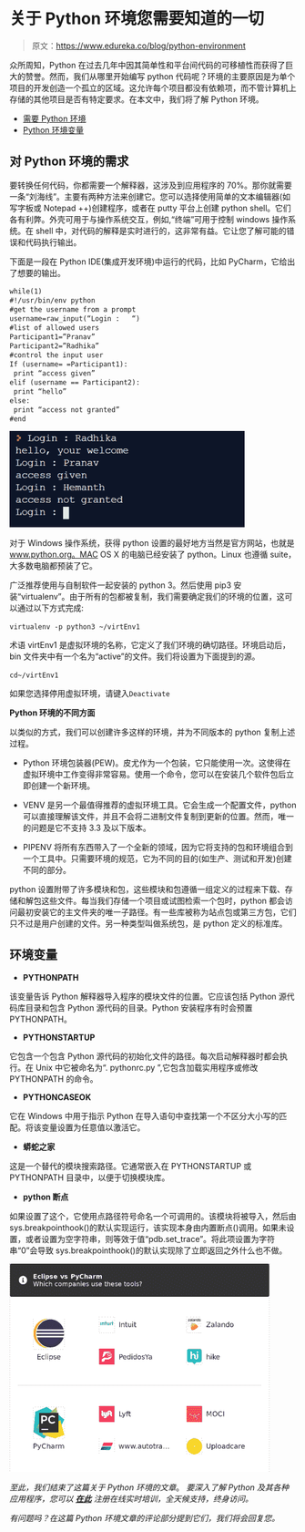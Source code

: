 # 关于 Python 环境您需要知道的一切

> 原文：<https://www.edureka.co/blog/python-environment>

众所周知，Python 在过去几年中因其简单性和平台间代码的可移植性而获得了巨大的赞誉。然而，我们从哪里开始编写 python 代码呢？环境的主要原因是为单个项目的开发创造一个孤立的区域。这允许每个项目都没有依赖项，而不管计算机上存储的其他项目是否有特定要求。在本文中，我们将了解 Python 环境。

*   [需要 Python 环境](#need)
*   [Python 环境变量](#variables)

## **对 Python 环境的需求**

要转换任何代码，你都需要一个解释器，这涉及到应用程序的 70%。那你就需要一条“刘海线”。主要有两种方法来创建它。您可以选择使用简单的文本编辑器(如写字板或 Notepad ++)创建程序，或者在 putty 平台上创建 python shell。它们各有利弊。外壳可用于与操作系统交互，例如,“终端”可用于控制 windows 操作系统。在 shell 中，对代码的解释是实时进行的，这非常有益。它让您了解可能的错误和代码执行输出。

下面是一段在 Python IDE(集成开发环境)中运行的代码，比如 PyCharm，它给出了想要的输出。

```
while(1)
#!/usr/bin/env python
#get the username from a prompt
username=raw_input(“Login :   “)
#list of allowed users
Participant1=”Pranav”
Participant2=”Radhika” 
#control the input user 
If (username= =Participant1):
 print “access given”
elif (username == Participant2):
 print “hello”
else:
 print “access not granted”
#end

```

![python environment](img/f602b07c73523f244aff9ecb117d7794.png)

对于 Windows 操作系统，获得 python 设置的最好地方当然是官方网站，也就是 www.python.org。MAC OS X 的电脑已经安装了 python。Linux 也遵循 suite，大多数电脑都预装了它。

广泛推荐使用与自制软件一起安装的 python 3。然后使用 pip3 安装“virtualenv”。由于所有的包都被复制，我们需要确定我们的环境的位置，这可以通过以下方式完成:

`virtualenv -p python3 ~/virtEnv1`

术语 virtEnv1 是虚拟环境的名称，它定义了我们环境的确切路径。环境启动后，bin 文件夹中有一个名为“active”的文件。我们将设置为下面提到的源。

`cd~/virtEnv1`

如果您选择停用虚拟环境，请键入`Deactivate`

**Python 环境的不同方面**

以类似的方式，我们可以创建许多这样的环境，并为不同版本的 python 复制上述过程。

*   Python 环境包装器(PEW)。皮尤作为一个包装，它只能使用一次。这使得在虚拟环境中工作变得非常容易。使用一个命令，您可以在安装几个软件包后立即创建一个新环境。

*   VENV 是另一个最值得推荐的虚拟环境工具。它会生成一个配置文件，python 可以直接理解该文件，并且不会将二进制文件复制到更新的位置。然而，唯一的问题是它不支持 3.3 及以下版本。

*   PIPENV 将所有东西带入了一个全新的领域，因为它将支持的包和环境组合到一个工具中。只需要环境的规范，它为不同的目的(如生产、测试和开发)创建不同的部分。

python 设置附带了许多模块和包，这些模块和包遵循一组定义的过程来下载、存储和解包这些文件。每当我们存储一个项目或试图检索一个包时，python 都会访问最初安装它的主文件夹的唯一子路径。有一些库被称为站点包或第三方包，它们只不过是用户创建的文件。另一种类型叫做系统包，是 python 定义的标准库。

## **环境变量**

*   **PYTHONPATH**

该变量告诉 Python 解释器导入程序的模块文件的位置。它应该包括 Python 源代码库目录和包含 Python 源代码的目录。Python 安装程序有时会预置 PYTHONPATH。

*   **PYTHONSTARTUP**

它包含一个包含 Python 源代码的初始化文件的路径。每次启动解释器时都会执行。在 Unix 中它被命名为“. pythonrc.py ”,它包含加载实用程序或修改 PYTHONPATH 的命令。

*   **PYTHONCASEOK**

它在 Windows 中用于指示 Python 在导入语句中查找第一个不区分大小写的匹配。将该变量设置为任意值以激活它。

*   **蟒蛇之家**

这是一个替代的模块搜索路径。它通常嵌入在 PYTHONSTARTUP 或 PYTHONPATH 目录中，以便于切换模块库。

*   **python 断点**

如果设置了这个，它使用点路径符号命名一个可调用的。该模块将被导入，然后由 sys.breakpointhook()的默认实现运行，该实现本身由内置断点()调用。如果未设置，或者设置为空字符串，则等效于值“pdb.set_trace”。将此项设置为字符串“0”会导致 sys.breakpointhook()的默认实现除了立即返回之外什么也不做。

![eclipse-vs-pycharm](img/266b132cee28980464832666a8b34b17.png)

*至此，我们结束了这篇关于 Python 环境的文章*。 *要深入了解 Python 及其各种应用程序，您可以 [**在此**](https://www.edureka.co/python/) 注册在线实时培训，全天候支持，终身访问。*

*有问题吗？在这篇 Python 环境文章的评论部分提到它们，我们将会回复您。*